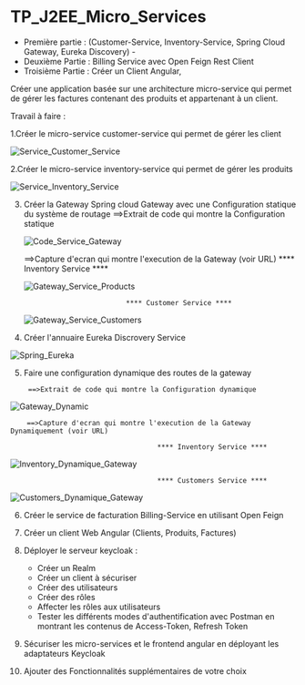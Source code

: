 # TP_J2EE_Micro_Services
- Première partie : (Customer-Service, Inventory-Service, Spring Cloud Gateway, Eureka Discovery) - 
- Deuxième Partie : Billing Service avec Open Feign Rest Client
- Troisième Partie :      Créer un Client Angular, 

Créer une application basée sur une architecture micro-service qui permet de gérer les factures contenant des produits et appartenant à un client.

Travail à faire :


1.Créer le micro-service customer-service qui permet de gérer les client

![Service_Customer_Service](https://user-images.githubusercontent.com/74791123/206469138-e046e9cd-7ca8-4374-a34d-26f2251ef9a7.PNG)

2.Créer le micro-service inventory-service qui permet de gérer les produits

![Service_Inventory_Service](https://user-images.githubusercontent.com/74791123/206469581-41b923b1-6a4b-4b65-9d68-db1e12731e71.PNG)

3. Créer la Gateway Spring cloud Gateway avec une Configuration statique du système de routage
      ==>Extrait de code qui montre la Configuration statique
      
      ![Code_Service_Gateway](https://user-images.githubusercontent.com/74791123/206472850-9347d7ec-42eb-44c4-a24c-b02ff65ddb4b.PNG)
      
      ==>Capture d'ecran qui montre l'execution de la Gateway (voir URL)
                                **** Inventory Service ****
                                
      ![Gateway_Service_Products](https://user-images.githubusercontent.com/74791123/206473722-8399293e-fa89-4949-95e8-db8827e881bf.PNG)
      
                                **** Customer Service ****
                                
      ![Gateway_Service_Customers](https://user-images.githubusercontent.com/74791123/206474730-551c1175-f0ce-4fab-a723-6b8e4a29c92f.PNG)

4. Créer l'annuaire Eureka Discrovery Service

![Spring_Eureka](https://user-images.githubusercontent.com/74791123/206470101-48dd7129-50dc-4be3-ad36-c8fd0d331e46.PNG)

5. Faire une configuration dynamique des routes de la gateway

        ==>Extrait de code qui montre la Configuration dynamique
        
![Gateway_Dynamic](https://user-images.githubusercontent.com/74791123/206479030-7529e3a9-7cfe-46a2-bdab-6e579f5e8975.PNG)


        ==>Capture d'ecran qui montre l'execution de la Gateway Dynamiquement (voir URL)
        
                                        **** Inventory Service ****
                                        
![Inventory_Dynamique_Gateway](https://user-images.githubusercontent.com/74791123/206479091-6b02e8d3-0e02-4387-b9be-de5b57165566.PNG)

                                        **** Customers Service ****
                                        
![Customers_Dynamique_Gateway](https://user-images.githubusercontent.com/74791123/206479204-98c98886-6538-4c6a-8b5e-f759e21ceb87.PNG)


6. Créer le service de facturation Billing-Service en utilisant Open Feign

7. Créer un client Web Angular (Clients, Produits, Factures)

8. Déployer le serveur keycloak :
     - Créer un Realm
     - Créer un client à sécuriser
     - Créer des utilisateurs
     - Créer des rôles
     - Affecter les rôles aux utilisateurs
     - Tester les différents modes d'authentification avec Postman en montrant les contenus de Access-Token, Refresh Token 
9. Sécuriser les micro-services et le frontend angular en déployant les adaptateurs Keycloak

10. Ajouter des Fonctionnalités supplémentaires de votre choix
